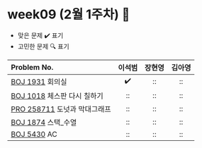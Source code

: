 
# week09 (2월 1주차) :pencil:

- 맞은 문제 :heavy_check_mark: 표기
- 고민한 문제 :mag: 표기


| Problem No.                                                                             |       이석범       | 장현영 |       김아영       |
| :-------------------------------------------------------------------------------------- | :----------------: | :----:  | :----------------: |
| [BOJ 1931](https://www.acmicpc.net/problem/1931) 회의실                        | :heavy_check_mark: |   ::    | :: |
| [BOJ 1018](https://www.acmicpc.net/problem/1018) 체스판 다시 칠하기            | :: |   ::   | :: |
| [PRO 258711](https://school.programmers.co.kr/learn/courses/30/lessons/258711) 도넛과 막대그래프                              | :: |   ::   | :: |
| [BOJ 1874](https://www.acmicpc.net/problem/1874) 스택_수열                                   | :: |   ::  | :: |
|  [BOJ 5430](https://www.acmicpc.net/problem/5430) AC |         ::       | :: |       ::        |
